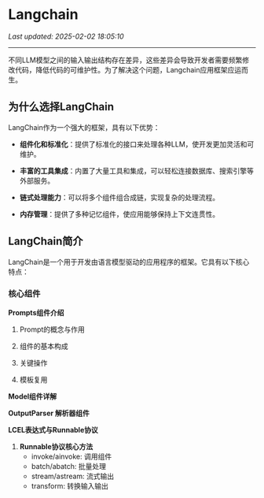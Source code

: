 # Langchain

_Last updated: 2025-02-02 18:05:10_

---

不同LLM模型之间的输入输出结构存在差异，这些差异会导致开发者需要频繁修改代码，降低代码的可维护性。为了解决这个问题，Langchain应用框架应运而生。


## 为什么选择LangChain


LangChain作为一个强大的框架，具有以下优势：


- **组件化和标准化**：提供了标准化的接口来处理各种LLM，使开发更加灵活和可维护。

- **丰富的工具集成**：内置了大量工具和集成，可以轻松连接数据库、搜索引擎等外部服务。

- **链式处理能力**：可以将多个组件组合成链，实现复杂的处理流程。

- **内存管理**：提供了多种记忆组件，使应用能够保持上下文连贯性。

## LangChain简介


LangChain是一个用于开发由语言模型驱动的应用程序的框架。它具有以下核心特点：


### 核心组件


**Prompts组件介绍**


1. Prompt的概念与作用


2. 组件的基本构成


3. 关键操作


4. 模板复用


**Model组件详解**


**OutputParser 解析器组件**


**LCEL表达式与Runnable协议**


1. **Runnable协议核心方法**
    - invoke/ainvoke: 调用组件
    - batch/abatch: 批量处理
    - stream/astream: 流式输出
    - transform: 转换输入输出
